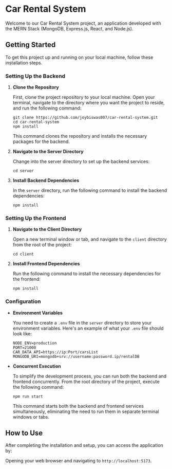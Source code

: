 # Car Rental System

Welcome to our Car Rental System project, an application developed with the MERN Stack (MongoDB, Express.js, React, and Node.js).

## Getting Started

To get this project up and running on your local machine, follow these installation steps.

### Setting Up the Backend

1. **Clone the Repository**

   First, clone the project repository to your local machine. Open your terminal, navigate to the directory where you want the project to reside, and run the following command:

   ```
   git clone https://github.com/joybiswas007/car-rental-system.git
   cd car-rental-system
   npm install
   ```

   This command clones the repository and installs the necessary packages for the backend.

2. **Navigate to the Server Directory**

   Change into the server directory to set up the backend services:

   ```
   cd server
   ```

3. **Install Backend Dependencies**

   In the `server` directory, run the following command to install the backend dependencies:

   ```
   npm install
   ```

### Setting Up the Frontend

1. **Navigate to the Client Directory**

   Open a new terminal window or tab, and navigate to the `client` directory from the root of the project:

   ```
   cd client
   ```

2. **Install Frontend Dependencies**

   Run the following command to install the necessary dependencies for the frontend:

   ```
   npm install
   ```

### Configuration

- **Environment Variables**

  You need to create a `.env` file in the `server` directory to store your environment variables. Here's an example of what your `.env` file should look like:

  ```
  NODE_ENV=production
  PORT=21000
  CAR_DATA_API=https://ip:Port/carsList
  MONGODB_URI=mongodb+srv://username:password.ip/rentalDB
  ```

- **Concurrent Execution**

  To simplify the development process, you can run both the backend and frontend concurrently. From the root directory of the project, execute the following command:

  ```
  npm run start
  ```

  This command starts both the backend and frontend services simultaneously, eliminating the need to run them in separate terminal windows or tabs.

## How to Use

After completing the installation and setup, you can access the application by:

Opening your web browser and navigating to `http://localhost:5173`.

